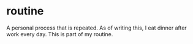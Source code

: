 # routine

A personal process that is repeated. As of writing this, I eat dinner after work every day. This is part of my routine.

